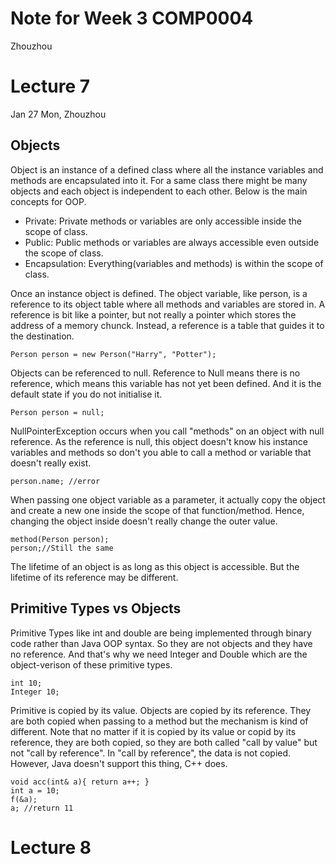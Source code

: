 # Note for Week 3 COMP0004

Zhouzhou

# Lecture 7

Jan 27 Mon, Zhouzhou

## Objects

Object is an instance of a defined class where all the instance variables and methods
are encapsulated into it. For a same class there might be many objects and each object is
independent to each other. Below is the main concepts for OOP.

-   Private: Private methods or variables are only accessible inside the scope of class.
-   Public: Public methods or variables are always accessible even outside the scope of class.
-   Encapsulation: Everything(variables and methods) is within the scope of class.

Once an instance object is defined. The object variable, like person, is a reference to its
object table where all methods and variables are stored in. A reference is bit like a pointer, but
not really a pointer which stores the address of a memory chunck. Instead, a reference is a table
that guides it to the destination.

    Person person = new Person("Harry", "Potter");

Objects can be referenced to null. Reference to Null means there is no reference, which means
this variable has not yet been defined. And it is the default state if you do not initialise it.

    Person person = null;

NullPointerException occurs when you call "methods" on an object with null reference. As the
reference is null, this object doesn't know his instance variables and methods so don't you able
to call a method or variable that doesn't really exist.

    person.name; //error

When passing one object variable as a parameter, it actually copy the object and create a new one
inside the scope of that function/method. Hence, changing the object inside doesn't really change the
outer value.

    method(Person person);
    person;//Still the same

The lifetime of an object is as long as this object is accessible. But the lifetime of its reference
may be different. 

## Primitive Types vs Objects

Primitive Types like int and double are being implemented through binary code rather than 
Java OOP syntax. So they are not objects and they have no reference. And that's why we need
Integer and Double which are the object-verison of these primitive types.

    int 10;
    Integer 10;

Primitive is copied by its value. Objects are copied by its reference. They are both copied
when passing to a method but the mechanism is kind of different. Note that no matter if it is
copied by its value or copid by its reference, they are both copied, so they are both called
"call by value" but not "call by reference". In "call by reference", the data is not copied. 
However, Java doesn't support this thing, C++ does.

    void acc(int& a){ return a++; }
    int a = 10;
    f(&a);
    a; //return 11

# Lecture 8